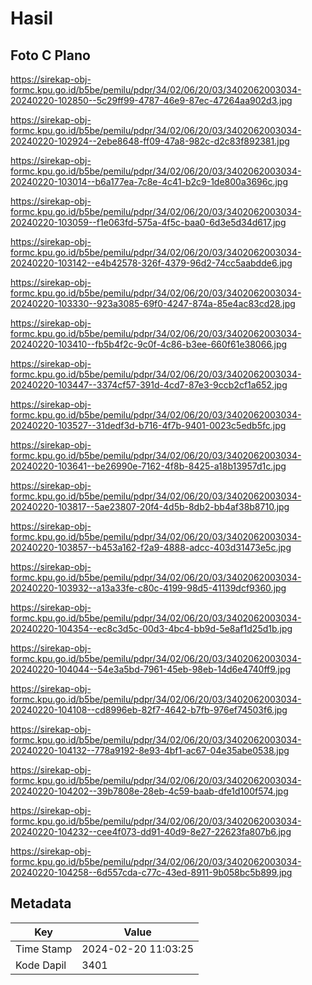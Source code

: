 # Hasil

## Foto C Plano

https://sirekap-obj-formc.kpu.go.id/b5be/pemilu/pdpr/34/02/06/20/03/3402062003034-20240220-102850--5c29ff99-4787-46e9-87ec-47264aa902d3.jpg

https://sirekap-obj-formc.kpu.go.id/b5be/pemilu/pdpr/34/02/06/20/03/3402062003034-20240220-102924--2ebe8648-ff09-47a8-982c-d2c83f892381.jpg

https://sirekap-obj-formc.kpu.go.id/b5be/pemilu/pdpr/34/02/06/20/03/3402062003034-20240220-103014--b6a177ea-7c8e-4c41-b2c9-1de800a3696c.jpg

https://sirekap-obj-formc.kpu.go.id/b5be/pemilu/pdpr/34/02/06/20/03/3402062003034-20240220-103059--f1e063fd-575a-4f5c-baa0-6d3e5d34d617.jpg

https://sirekap-obj-formc.kpu.go.id/b5be/pemilu/pdpr/34/02/06/20/03/3402062003034-20240220-103142--e4b42578-326f-4379-96d2-74cc5aabdde6.jpg

https://sirekap-obj-formc.kpu.go.id/b5be/pemilu/pdpr/34/02/06/20/03/3402062003034-20240220-103330--923a3085-69f0-4247-874a-85e4ac83cd28.jpg

https://sirekap-obj-formc.kpu.go.id/b5be/pemilu/pdpr/34/02/06/20/03/3402062003034-20240220-103410--fb5b4f2c-9c0f-4c86-b3ee-660f61e38066.jpg

https://sirekap-obj-formc.kpu.go.id/b5be/pemilu/pdpr/34/02/06/20/03/3402062003034-20240220-103447--3374cf57-391d-4cd7-87e3-9ccb2cf1a652.jpg

https://sirekap-obj-formc.kpu.go.id/b5be/pemilu/pdpr/34/02/06/20/03/3402062003034-20240220-103527--31dedf3d-b716-4f7b-9401-0023c5edb5fc.jpg

https://sirekap-obj-formc.kpu.go.id/b5be/pemilu/pdpr/34/02/06/20/03/3402062003034-20240220-103641--be26990e-7162-4f8b-8425-a18b13957d1c.jpg

https://sirekap-obj-formc.kpu.go.id/b5be/pemilu/pdpr/34/02/06/20/03/3402062003034-20240220-103817--5ae23807-20f4-4d5b-8db2-bb4af38b8710.jpg

https://sirekap-obj-formc.kpu.go.id/b5be/pemilu/pdpr/34/02/06/20/03/3402062003034-20240220-103857--b453a162-f2a9-4888-adcc-403d31473e5c.jpg

https://sirekap-obj-formc.kpu.go.id/b5be/pemilu/pdpr/34/02/06/20/03/3402062003034-20240220-103932--a13a33fe-c80c-4199-98d5-41139dcf9360.jpg

https://sirekap-obj-formc.kpu.go.id/b5be/pemilu/pdpr/34/02/06/20/03/3402062003034-20240220-104354--ec8c3d5c-00d3-4bc4-bb9d-5e8af1d25d1b.jpg

https://sirekap-obj-formc.kpu.go.id/b5be/pemilu/pdpr/34/02/06/20/03/3402062003034-20240220-104044--54e3a5bd-7961-45eb-98eb-14d6e4740ff9.jpg

https://sirekap-obj-formc.kpu.go.id/b5be/pemilu/pdpr/34/02/06/20/03/3402062003034-20240220-104108--cd8996eb-82f7-4642-b7fb-976ef74503f6.jpg

https://sirekap-obj-formc.kpu.go.id/b5be/pemilu/pdpr/34/02/06/20/03/3402062003034-20240220-104132--778a9192-8e93-4bf1-ac67-04e35abe0538.jpg

https://sirekap-obj-formc.kpu.go.id/b5be/pemilu/pdpr/34/02/06/20/03/3402062003034-20240220-104202--39b7808e-28eb-4c59-baab-dfe1d100f574.jpg

https://sirekap-obj-formc.kpu.go.id/b5be/pemilu/pdpr/34/02/06/20/03/3402062003034-20240220-104232--cee4f073-dd91-40d9-8e27-22623fa807b6.jpg

https://sirekap-obj-formc.kpu.go.id/b5be/pemilu/pdpr/34/02/06/20/03/3402062003034-20240220-104258--6d557cda-c77c-43ed-8911-9b058bc5b899.jpg


## Metadata

| Key        | Value               |
| ---------- | ------------------- |
| Time Stamp | 2024-02-20 11:03:25 |
| Kode Dapil | 3401                |



